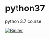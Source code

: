 # python37
python 3.7 course

[![Binder](https://mybinder.org/badge_logo.svg)](https://mybinder.org/v2/gh/stromal/python37/HEAD)
